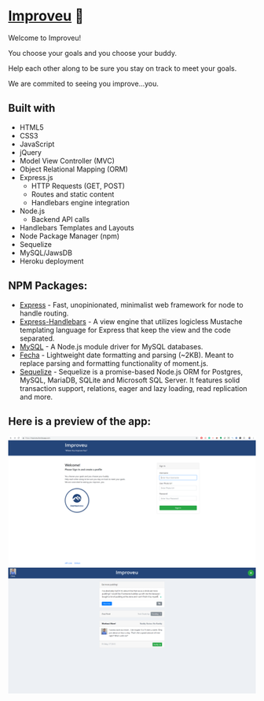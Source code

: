 # [Improveu](https://improveu.herokuapp.com/) :runner:
Welcome to Improveu!

You choose your goals and you choose your buddy.  

Help each other along to be sure you stay on track to meet your goals.  

We are commited to seeing you improve...you.  


## Built with
* HTML5
* CSS3
* JavaScript
* jQuery
* Model View Controller (MVC)
* Object Relational Mapping (ORM)
* Express.js
    * HTTP Requests (GET, POST)
    * Routes and static content
    * Handlebars engine integration
* Node.js
    * Backend API calls
* Handlebars Templates and Layouts
* Node Package Manager (npm)
* Sequelize
* MySQL/JawsDB
* Heroku deployment

## NPM Packages: 
* [Express](https://www.npmjs.com/package/express) - Fast, unopinionated, minimalist web framework for node to handle routing.
* [Express-Handlebars](https://www.npmjs.com/package/express-handlebars) - A view engine that utilizes logicless Mustache templating language for Express that keep the view and the code separated.
* [MySQL](https://www.npmjs.com/package/mysql) - A Node.js module driver for MySQL databases.
* [Fecha](https://www.npmjs.com/package/fecha) - Lightweight date formatting and parsing (~2KB). Meant to replace parsing and formatting functionality of moment.js.
* [Sequelize](https://www.npmjs.com/package/sequelize) - Sequelize is a promise-based Node.js ORM for Postgres, MySQL, MariaDB, SQLite and Microsoft SQL Server. It features solid transaction support, relations, eager and lazy loading, read replication and more.


## Here is a preview of the app:

![](public/img/improveuIndex.png "png")
![](public/img/improveuDash.png "png")
